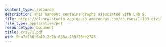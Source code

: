 ```yaml
---
content_type: resource
description: This handout contains graphs associated with Lab 9.
file: https://ol-ocw-studio-app-qa.s3.amazonaws.com/courses/1-103-civil-engineering-materials-laboratory-spring-2004/9ca7c2366a402c7b698a239f25ee2785_crs571.pdf
file_type: application/pdf
resourcetype: Document
title: crs571.pdf
uid: 9ca7c236-6a40-2c7b-698a-239f25ee2785
---
```

